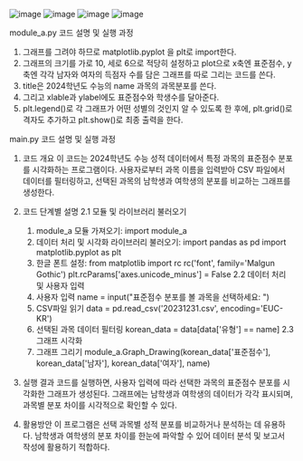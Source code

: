 ![image](https://github.com/user-attachments/assets/38ea3d05-4494-46fe-ad87-cb6fcb117b86)
![image](https://github.com/user-attachments/assets/559a5941-42d5-49ad-8037-48472edd7f24)
![image](https://github.com/user-attachments/assets/fed69302-ad8f-4a61-a050-db4d77d897b7)
![image](https://github.com/user-attachments/assets/b34a6f87-3b78-4c8c-8fb0-b1d599f46b1c)

module_a.py 코드 설명 및 실행 과정
1. 그래프를 그려야 하므로 matplotlib.pyplot 을 plt로 import한다.
2. 그래프의 크기를 가로 10, 세로 6으로 적당히 설정하고 plot으로 x축엔 표준점수, y축엔 각각 남자와 여자의 득점자 수를 담은 그래프를 따로 그리는 코드를 쓴다.
3. title은 2024학년도 수능의 name 과목의 과목분포를 쓴다.
4. 그리고 xlable과 ylabel에도 표준점수와 학생수를 달아준다.
5. plt.legend()로 각 그래프가 어떤 성별의 것인지 알 수 있도록 한 후에, plt.grid()로 격자도 추가하고 plt.show()로 최종 출력을 한다.

   
main.py 코드 설명 및 실행 과정
1. 코드 개요
이 코드는 2024학년도 수능 성적 데이터에서 특정 과목의 표준점수 분포를 시각화하는 프로그램이다. 사용자로부터 과목 이름을 입력받아 CSV 파일에서 데이터를 필터링하고, 선택된 과목의 남학생과 여학생의 분포를 비교하는 그래프를 생성한다.
2. 코드 단계별 설명
   2.1 모듈 및 라이브러리 불러오기
     1. module_a 모듈 가져오기: 
        import module_a
     2. 데이터 처리 및 시각화 라이브러리 불러오기:
        import pandas as pd
        import matplotlib.pyplot as plt
     3. 한글 폰트 설정:
        from matplotlib import rc
        rc('font', family='Malgun Gothic')
        plt.rcParams['axes.unicode_minus'] = False
    2.2 데이터 처리 및 사용자 입력
      4. 사용자 입력
         name = input("표준점수 분포를 볼 과목을 선택하세요: ")
      5. CSV파일 읽기
         data = pd.read_csv('20231231.csv', encoding='EUC-KR')
      6. 선택된 과목 데이터 필터링
         korean_data = data[data['유형'] == name]
    2.3 그래프 시각화
      7. 그래프 그리기
        module_a.Graph_Drawing(korean_data['표준점수'], korean_data['남자'], korean_data['여자'], name)
3. 실행 결과
코드를 실행하면, 사용자 입력에 따라 선택한 과목의 표준점수 분포를 시각화한 그래프가 생성된다. 그래프에는 남학생과 여학생의 데이터가 각각 표시되며, 과목별 분포 차이를 시각적으로 확인할 수 있다.

4. 활용방안
이 프로그램은 선택 과목별 성적 분포를 비교하거나 분석하는 데 유용하다. 남학생과 여학생의 분포 차이를 한눈에 파악할 수 있어 데이터 분석 및 보고서 작성에 활용하기 적합하다.
